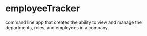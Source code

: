 # employeeTracker
command line app that creates the ability to view and manage the departments, roles, and employees in a company
